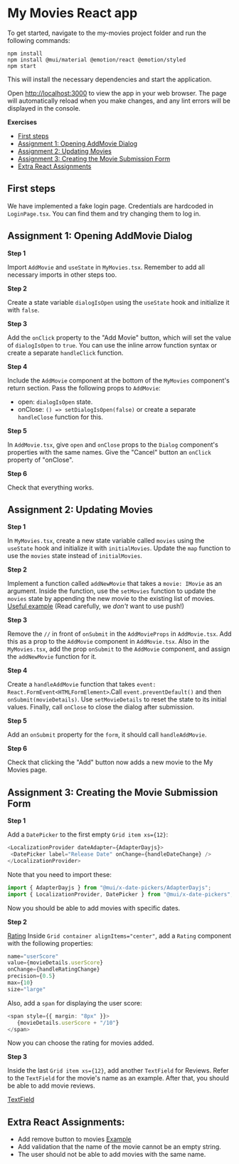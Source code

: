 # My Movies React app

   To get started, navigate to the my-movies project folder and run the following commands:

   ```shell
   npm install
   npm install @mui/material @emotion/react @emotion/styled
   npm start
   ```

   This will install the necessary dependencies and start the application.

   Open [http://localhost:3000](http://localhost:3000) to view the app in your web browser. The page will automatically reload when you make changes, and any lint errors will be displayed in the console.


**Exercises**
- [First steps](#first-steps)
- [Assignment 1: Opening AddMovie Dialog](#assignment-1-opening-addmovie-dialog)
- [Assignment 2: Updating Movies](#assignment-2-updating-movies)
- [Assignment 3: Creating the Movie Submission Form](#assignment-3-creating-the-movie-submission-form)
- [Extra React Assignments](#extra-react-assignments)

## First steps
We have implemented a fake login page. Credentials are hardcoded in `LoginPage.tsx`. You can find them and try changing them to log in.


## Assignment 1: Opening AddMovie Dialog

**Step 1**

Import `AddMovie` and `useState` in `MyMovies.tsx`. Remember to add all necessary imports in other steps too.

**Step 2**

Create a state variable `dialogIsOpen` using the `useState` hook and initialize it with `false`.

**Step 3**

Add the `onClick` property to the "Add Movie" button, which will set the value of `dialogIsOpen` to `true`. You can use the inline arrow function syntax or create a separate `handleClick` function.

**Step 4**

Include the `AddMovie` component at the bottom of the `MyMovies` component's return section. Pass the following props to `AddMovie`:
 - open: `dialogIsOpen` state.
 - onClose: `() => setDialogIsOpen(false)` or create a separate `handleClose` function for this.

**Step 5**

In `AddMovie.tsx`, give `open` and `onClose` props to the `Dialog` component's properties with the same names. Give the "Cancel" button an `onClick` property of "onClose".

**Step 6**

Check that everything works.

## Assignment 2: Updating Movies

**Step 1**

In `MyMovies.tsx`, create a new state variable called `movies` using the `useState` hook and initialize it with `initialMovies`. Update the `map` function to use the `movies` state instead of `initialMovies`.

**Step 2**

Implement a function called `addNewMovie` that takes a `movie: IMovie` as an argument. Inside the function, use the `setMovies` function to update the `movies` state by appending the new movie to the existing list of movies. [Useful example](https://react.dev/learn/updating-arrays-in-state#adding-to-an-array) (Read carefully, we *don't* want to use push!)

**Step 3**

Remove the `//` in front of `onSubmit` in the `AddMovieProps` in `AddMovie.tsx`. Add this as a prop to the `AddMovie` component in `AddMovie.tsx`. Also in the `MyMovies.tsx`, add the prop `onSubmit` to the `AddMovie` component, and assign the `addNewMovie` function for it. 

**Step 4**

Create a `handleAddMovie` function that takes `event: React.FormEvent<HTMLFormElement>`.Call `event.preventDefault()` and then `onSubmit(movieDetails)`. Use `setMovieDetails` to reset the state to its initial values. Finally, call `onClose` to close the dialog after submission.

**Step 5**

Add an `onSubmit` property for the `form`, it should call `handleAddMovie`.

**Step 6**

Check that clicking the "Add" button now adds a new movie to the My Movies page.

## Assignment 3: Creating the Movie Submission Form

**Step 1**

Add a `DatePicker` to the first empty `Grid item xs={12}`:
```typescript
<LocalizationProvider dateAdapter={AdapterDayjs}>
 <DatePicker label="Release Date" onChange={handleDateChange} />
</LocalizationProvider>
```
Note that you need to import these: 
```typescript
import { AdapterDayjs } from "@mui/x-date-pickers/AdapterDayjs";
import { LocalizationProvider, DatePicker } from "@mui/x-date-pickers";
```
Now you should be able to add movies with specific dates.

**Step 2**

[Rating](https://mui.com/material-ui/react-rating/)
Inside `Grid container alignItems="center"`, add a `Rating` component with the following properties:

```typescript
name="userScore"
value={movieDetails.userScore}
onChange={handleRatingChange}
precision={0.5}
max={10}
size="large"
```

Also, add a `span` for displaying the user score:

```typescript
<span style={{ margin: "8px" }}>
   {movieDetails.userScore + "/10"}
</span>
```
Now you can choose the rating for movies added.

**Step 3**

Inside the last `Grid item xs={12}`, add another `TextField` for Reviews. Refer to the `TextField` for the movie's name as an example. After that, you should be able to add movie reviews.

[TextField](https://mui.com/material-ui/react-text-field/)

## Extra React Assignments:
- Add remove button to movies [Example](https://react.dev/learn/updating-arrays-in-state#removing-from-an-array)
- Add validation that the name of the movie cannot be an empty string.
- The user should not be able to add movies with the same name.
